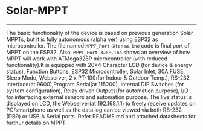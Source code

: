 # Solar-MPPT
***************************************************************
The basic functionality of the device is based on previous generation Solar MPPTs, but it is fully autonomous (alpha ver) using ESP32 as microcontroller.
The file named `MPPT_Port-Xtensa.ino` code is final port of MPPT on the ESP32. Also, `MPPT_Port-328P.ino` shows an overview of how MPPT will work with ATMega328P microcontroller (with reduced functionality).It is equipped with 20*4 Character LCD (for device & energy status), Function Buttons, ESP32 Microcontroller, Solar Inlet, 30A FUSE, Sleep Mode, Webserver, 2 x PT-100(for Indoor & Outdoor Temp.), RS-232 Interface(at 9600),Program Serial(at 115200), Internal DIP Switches (for system configuration), Relay driven Outputs(for automation purpose), I/O for interfacing external sensors and automation purpose. The live status is displayed on LCD, the Webserver(at 192.168.1.1) to freely receive updates on PC/smartphone as well as the data log can be viewed via both RS-232 (DB9) or USB A Serial ports. Refer README.md and attached datasheets for furthur details on MPPT.
